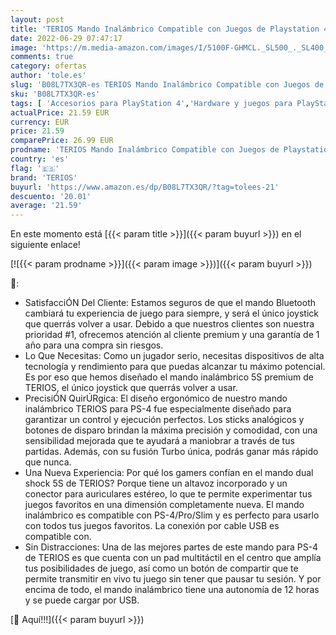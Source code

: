 ```yaml
---
layout: post
title: 'TERIOS Mando Inalámbrico Compatible con Juegos de Playstation 4  Mando para PS4 Pro  Slim  Altavoz Incorporado y Conector para Auriculares Estéreo  Pad Multitáctil Azul'
date: 2022-06-29 07:47:17
image: 'https://m.media-amazon.com/images/I/5100F-GHMCL._SL500_._SL400_.jpg'
comments: true
category: ofertas
author: 'tole.es'
slug: 'B08L7TX3QR-es TERIOS Mando Inalámbrico Compatible con Juegos de...'
sku: 'B08L7TX3QR-es'
tags: [ 'Accesorios para PlayStation 4','Hardware y juegos para PlayStation 4','Mandos para PlayStation 4','Mandos y controles para PlayStation 4','Videojuegos','playstation','ps4','terios','🇪🇸', ]
actualPrice: 21.59 EUR
currency: EUR
price: 21.59
comparePrice: 26.99 EUR
prodname: 'TERIOS Mando Inalámbrico Compatible con Juegos de Playstation 4  Mando para PS4 Pro  Slim  Altavoz Incorporado y Conector para Auriculares Estéreo  Pad Multitáctil Azul'
country: 'es'
flag: '🇪🇸'
brand: 'TERIOS'
buyurl: 'https://www.amazon.es/dp/B08L7TX3QR/?tag=tolees-21'
descuento: '20.01'
average: '21.59'
---
```


En este momento está [{{< param title >}}]({{< param buyurl >}}) en el siguiente enlace!

[![{{< param prodname >}}]({{< param image >}})]({{< param buyurl >}})

🔎:

- SatisfacciÓN Del Cliente: Estamos seguros de que el mando Bluetooth cambiará tu experiencia de juego para siempre, y será el único joystick que querrás volver a usar. Debido a que nuestros clientes son nuestra prioridad #1, ofrecemos atención al cliente premium y una garantía de 1 año para una compra sin riesgos.
- Lo Que Necesitas: Como un jugador serio, necesitas dispositivos de alta tecnología y rendimiento para que puedas alcanzar tu máximo potencial. Es por eso que hemos diseñado el mando inalámbrico 5S premium de TERIOS, el único joystick que querrás volver a usar.
- PrecisiÓN QuirÚRgica: El diseño ergonómico de nuestro mando inalámbrico TERIOS para PS-4 fue especialmente diseñado para garantizar un control y ejecución perfectos. Los sticks analógicos y botones de disparo brindan la máxima precisión y comodidad, con una sensibilidad mejorada que te ayudará a maniobrar a través de tus partidas. Además, con su fusión Turbo única, podrás ganar más rápido que nunca.
- Una Nueva Experiencia: Por qué los gamers confían en el mando dual shock 5S de TERIOS? Porque tiene un altavoz incorporado y un conector para auriculares estéreo, lo que te permite experimentar tus juegos favoritos en una dimensión completamente nueva. El mando inalámbrico es compatible con PS-4/Pro/Slim y es perfecto para usarlo con todos tus juegos favoritos. La conexión por cable USB es compatible con.
- Sin Distracciones: Una de las mejores partes de este mando para PS-4 de TERIOS es que cuenta con un pad multitáctil en el centro que amplía tus posibilidades de juego, así como un botón de compartir que te permite transmitir en vivo tu juego sin tener que pausar tu sesión. Y por encima de todo, el mando inalámbrico tiene una autonomía de 12 horas y se puede cargar por USB.

[🛒 Aquí!!!]({{< param buyurl >}})
